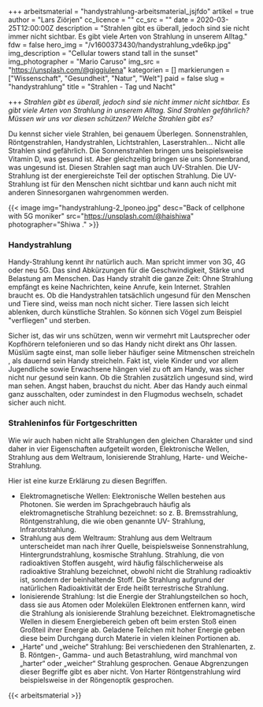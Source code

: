 +++
arbeitsmaterial = "handystrahlung-arbeitsmaterial_jsjfdo"
artikel = true
author = "Lars Ziörjen"
cc_licence = ""
cc_src = ""
date = 2020-03-25T12:00:00Z
description = "Strahlen gibt es überall, jedoch sind sie nicht immer nicht sichtbar. Es gibt viele Arten von Strahlung in unserem Alltag."
fdw = false
hero_img = "/v1600373430/handystrahlung_vde6kp.jpg"
img_description = "Cellular towers stand tall in the sunset"
img_photographer = "Mario Caruso"
img_src = "https://unsplash.com/@giggiulena"
kategorien = []
markierungen = ["Wissenschaft", "Gesundheit", "Natur", "Welt"]
paid = false
slug = "handystrahlung"
title = "Strahlen - Tag und Nacht"

+++
_Strahlen gibt es überall, jedoch sind sie nicht immer nicht sichtbar. Es gibt viele Arten von Strahlung in unserem Alltag. Sind Strahlen gefährlich? Müssen wir uns vor diesen schützen? Welche Strahlen gibt es?_

Du kennst sicher viele Strahlen, bei genauem Überlegen. Sonnenstrahlen, Röntgenstrahlen, Handystrahlen, Lichtstrahlen, Laserstrahlen... Nicht alle Strahlen sind gefährlich. Die Sonnenstrahlen bringen uns beispielsweise Vitamin D, was gesund ist. Aber gleichzeitig bringen sie uns Sonnenbrand, was ungesund ist. Diesen Strahlen sagt man auch UV-Strahlen. Die UV- Strahlung ist der energiereichste Teil der optischen Strahlung. Die UV-Strahlung ist für den Menschen nicht sichtbar und kann auch nicht mit anderen Sinnesorganen wahrgenommen werden.

{{< image img="handystrahlung-2_lponeo.jpg" desc="Back of cellphone with 5G moniker" src="https://unsplash.com/@haishiwa" photographer="Shiwa ." >}}

### Handystrahlung

Handy-Strahlung kennt ihr natürlich auch. Man spricht immer von 3G, 4G oder neu 5G. Das sind Abkürzungen für die Geschwindigkeit, Stärke und Belastung am Menschen. Das Handy strahlt die ganze Zeit: Ohne Strahlung empfängt es keine Nachrichten, keine Anrufe, kein Internet. Strahlen braucht es. Ob die Handystrahlen tatsächlich ungesund für den Menschen und Tiere sind, weiss man noch nicht sicher. Tiere lassen sich leicht ablenken, durch künstliche Strahlen. So können sich Vögel zum Beispiel "verfliegen" und sterben.

Sicher ist, das wir uns schützen, wenn wir vermehrt mit Lautsprecher oder Kopfhörern telefonieren und so das Handy nicht direkt ans Ohr lassen. Müslüm sagte einst, man solle lieber häufiger seine Mitmenschen streicheln , als dauernd sein Handy streicheln. Fakt ist, viele Kinder und vor allem Jugendliche sowie Erwachsene hängen viel zu oft am Handy, was sicher nicht nur gesund sein kann. Ob die Strahlen zusätzlich ungesund sind, wird man sehen. Angst haben, brauchst du nicht. Aber das Handy auch einmal ganz ausschalten, oder zumindest in den Flugmodus wechseln, schadet sicher auch nicht.

### Strahleninfos für Fortgeschritten

Wie wir auch haben nicht alle Strahlungen den gleichen Charakter und sind daher in vier Eigenschaften aufgeteilt worden, Elektronische Wellen, Strahlung aus dem Weltraum, Ionisierende Strahlung, Harte- und Weiche-Strahlung.

Hier ist eine kurze Erklärung zu diesen Begriffen.

* Elektromagnetische Wellen: Elektronische Wellen bestehen aus Photonen. Sie werden im Sprachgebrauch häufig als elektromagnetische Strahlung bezeichnet: so z. B. Bremsstrahlung, Röntgenstrahlung, die wie oben genannte UV- Strahlung, Infrarotstrahlung.
* Strahlung aus dem Weltraum: Strahlung aus dem Weltraum unterscheidet man nach ihrer Quelle, beispielsweise Sonnenstrahlung, Hintergrundstrahlung, kosmische Strahlung. Strahlung, die von radioaktiven Stoffen ausgeht, wird häufig fälschlicherweise als radioaktive Strahlung bezeichnet, obwohl nicht die Strahlung radioaktiv ist, sondern der beinhaltende Stoff. Die Strahlung aufgrund der natürlichen Radioaktivität der Erde heißt terrestrische Strahlung.
* Ionisierende Strahlung: Ist die Energie der Strahlungsteilchen so hoch, dass sie aus Atomen oder Molekülen Elektronen entfernen kann, wird die Strahlung als ionisierende Strahlung bezeichnet. Elektromagnetische Wellen in diesem Energiebereich geben oft beim ersten Stoß einen Großteil ihrer Energie ab. Geladene Teilchen mit hoher Energie geben diese beim Durchgang durch Materie in vielen kleinen Portionen ab.
* „Harte“ und „weiche“ Strahlung: Bei verschiedenen den Strahlenarten, z. B. Röntgen-, Gamma- und auch Betastrahlung, wird manchmal von „harter“ oder „weicher“ Strahlung gesprochen. Genaue Abgrenzungen dieser Begriffe gibt es aber nicht. Von Harter Röntgenstrahlung wird beispielsweise in der Röngenoptik gesprochen.




{{< arbeitsmaterial >}}

